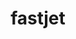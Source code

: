 ---
title: "fastjet"
layout: cache
categories: [package, develop-2025-07-13]
meta: {"compilers": ["gcc@11.4.0"], "num_specs": 2, "num_specs_by_stack": {"hep": 2, "root": 2}, "oss": ["ubuntu22.04"], "platforms": ["linux"], "stacks": ["hep", "root"], "targets": ["x86_64_v3"], "versions": ["3.5.0"]}
spec_details: [{"compiler": "gcc@11.4.0", "hash": "gctjajqp65sujhbexj4qxfdhuqvo7r6t", "os": "ubuntu22.04", "platform": "linux", "size": "-", "stacks": ["hep", "root"], "target": "x86_64_v3", "variants": ["~atlas", "~auto-ptr", "build_system=autotools", "cxxstd=11", "plugins:=cxx", "+shared", "thread-safety=limited"], "versions": ["3.5.0"]}, {"compiler": "gcc@11.4.0", "hash": "urv3k4zxdwlwrzwesncprjsvbnshvvrm", "os": "ubuntu22.04", "platform": "linux", "size": "-", "stacks": ["hep", "root"], "target": "x86_64_v3", "variants": ["~atlas", "~auto-ptr", "build_system=autotools", "cxxstd=11", "plugins:=all", "+shared", "thread-safety=limited"], "versions": ["3.5.0"]}]
---